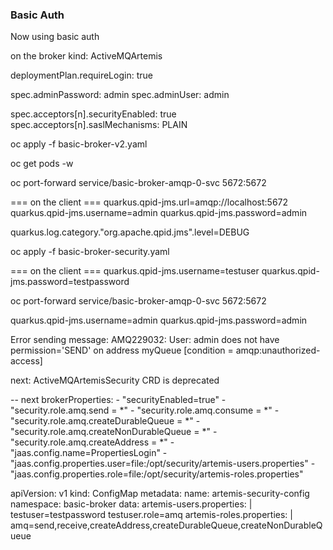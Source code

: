 ### Basic Auth 
Now using basic auth

on the broker kind: ActiveMQArtemis

deploymentPlan.requireLogin: true

spec.adminPassword: admin
spec.adminUser: admin

spec.acceptors[n].securityEnabled: true
spec.acceptors[n].saslMechanisms: PLAIN

oc apply -f basic-broker-v2.yaml

oc get pods -w

oc port-forward service/basic-broker-amqp-0-svc 5672:5672

=== on the client === 
quarkus.qpid-jms.url=amqp://localhost:5672
quarkus.qpid-jms.username=admin
quarkus.qpid-jms.password=admin

quarkus.log.category."org.apache.qpid.jms".level=DEBUG

oc apply -f basic-broker-security.yaml

=== on the client === 
quarkus.qpid-jms.username=testuser
quarkus.qpid-jms.password=testpassword

oc port-forward service/basic-broker-amqp-0-svc 5672:5672

quarkus.qpid-jms.username=admin
quarkus.qpid-jms.password=admin

Error sending message: AMQ229032: User: admin does not have permission='SEND' on address myQueue [condition = amqp:unauthorized-access]


next: ActiveMQArtemisSecurity CRD is deprecated

-- next 
  brokerProperties:
    - "securityEnabled=true"
    - "security.role.amq.send = *"
    - "security.role.amq.consume = *"
    - "security.role.amq.createDurableQueue = *"
    - "security.role.amq.createNonDurableQueue = *"
    - "security.role.amq.createAddress = *"
    - "jaas.config.name=PropertiesLogin"
    - "jaas.config.properties.user=file:/opt/security/artemis-users.properties"
    - "jaas.config.properties.role=file:/opt/security/artemis-roles.properties"


apiVersion: v1
kind: ConfigMap
metadata:
  name: artemis-security-config
  namespace: basic-broker
data:
  artemis-users.properties: |
    testuser=testpassword
    testuser.role=amq
  artemis-roles.properties: |
    amq=send,receive,createAddress,createDurableQueue,createNonDurableQueue



